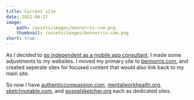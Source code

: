 ```yaml
---
title: Current site
date: 2022-06-27
image:
    path: /assets/images/bennorris-com.png
    thumbnail: /assets/images/bennorris-com.png
short: true
---
```


As I decided to [go independent as a mobile app consultant](http://localhost:4000/2022/06/23/open-for-business), I made some adjustments to my websites. I moved my primary site to [bennorris.com](https://bennorris.com), and created seperate sites for focused content that would also link back to my main site.

So now I have [authenticcompassion.com](https://authenticcompassion.com), [mentalworkhealth.org](https://mentalworkhealth.org), [sketchnotable.com](https://sketchnotable.com), and [gospelsketcher.org](https://gospelsketcher.org) each as dedicated sites.